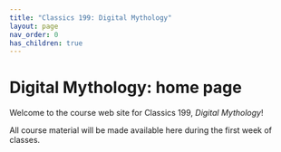 ```yaml
---
title: "Classics 199: Digital Mythology"
layout: page
nav_order: 0
has_children: true
---
```



# Digital Mythology: home page

Welcome to the course web site for Classics 199, *Digital Mythology*!

All course material will be made available here during the first week of classes.

